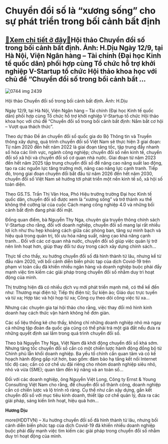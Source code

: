 Chuyển đổi số là “xương sống” cho sự phát triển trong bối cảnh bất định
=======================================================================

[:gift:Xem chi tiết ở đây:gift:](https://hddtvn.com/chuyen-doi-so-la-xuong-song-cho-su-phat-trien-trong-boi-canh-bat-dinh/)Hội thảo Chuyển đổi số trong bối cảnh bất định. Ảnh: H.Dịu Ngày 12/9, tại Hà Nội, Viện Ngân hàng – Tài chính (Đại học Kinh tế quốc dân) phối hợp cùng Tổ chức hỗ trợ khởi nghiệp V-Startup tổ chức Hội thảo khoa học với chủ đề “Chuyển đổi số trong bối cảnh bất …
-------------------------------------------------------------------------------------------------------------------------------------------------------------------------------------------------------------------------------------------------------------------





![0744 img 2439](https://haiquanonline.com.vn/stores/news_dataimages/diulth/092020/12/11/in_article/0744_IMG_2439.jpg?rt=20200912120139 "Hội thảo Chuyển đổi số trong bối cảnh bất định. Ảnh: H.Dịu")


Hội thảo Chuyển đổi số trong bối cảnh bất định. Ảnh: H.Dịu



Ngày 12/9, tại Hà Nội, Viện Ngân hàng – Tài chính (Đại học Kinh tế quốc dân) phối hợp cùng Tổ chức hỗ trợ khởi nghiệp V-Startup tổ chức Hội thảo khoa học với chủ đề “Chuyển đổi số trong bối cảnh bất định: Nắm bắt cơ hội – Vượt qua thách thức”.


Theo dự thảo Đề án chuyển đổi số quốc gia do Bộ Thông tin và Truyền thông xây dựng, quá trình chuyển đổi số Việt Nam sẽ thực hiện 3 giai đoạn: Từ năm 2020 đến hết năm 2022 là giai đoạn tăng tốc, tập trung đẩy nhanh số hóa các lĩnh vực, ngành công nghiệp; chuyển đổi số nền kinh tế, chuyển đổi số xã hội và chuyển đổi số cơ quan nhà nước. Giai đoạn từ năm 2023 đến hết năm 2025 tập trung chuyển đổi số để nâng cao năng suất lao động, tạo ra các nguồn lực tăng trưởng mới, nâng cao năng lực cạnh tranh. Tiếp đó, trong giai đoạn chuyển đổi bắt đầu từ năm 2026 đến hết năm 2030, chuyển đổi số Việt Nam sẽ hướng tới phát triển một nền kinh tế số, xã hội số toàn diện.


Theo GS.TS. Trần Thị Vân Hoa, Phó Hiệu trưởng trường Đại học Kinh tế quốc dân, chuyển đổi số được xem là “xương sống” và trở thành xu thế không thể cưỡng lại của cuộc Cách mạng công nghiệp 4.0 và những bối cảnh bất định đang phải đối mặt.


Đồng quan điểm, bà Nguyễn Thy Nga, chuyên gia truyền thông chính sách V-Startup cho rằng, đối với doanh nghiệp, chuyển đối số mang lại rất nhiều lợi ích như thu hẹp khoảng cách giữa các phòng ban, tăng sự minh bạch và hiệu quả trong quản trị, tối ưu hóa năng suất, nâng cao khả năng cạnh tranh… Đối với các cơ quan nhà nước, chuyển đổi số giúp việc quản lý trở nên linh hoạt hơn, giúp thay đổi tư duy trong cách xây dựng chính sách…


Thực tế cho thấy, xu hướng chuyển đổi số đã hình thành từ lâu, nhưng kể từ đầu năm 2020, với bối cảnh diễn biến phức tạp của dịch Covid-19 trên phạm vi toàn cầu đã khiến nhiều ngân hàng và doanh nghiệp buộc phải đẩy mạnh việc tìm kiếm các giải pháp trong chuyển đổi số nhằm duy trì hoạt động của mình.


Thị trường hiện đã có nhiều dịch vụ mới phát triển mạnh mẽ, có thể kể đến như: Thương mại điện tử; Tiếp thị điện tử; Sự kiện ảo; Giáo dục trực tuyến và từ xa; Hợp tác và hội họp từ xa; Công cụ theo dõi công việc từ xa…


Nhưng các chuyên gia tại hội thảo cho rằng, việc thay đổi mô hình kinh doanh hay cách thức vận hành không hề đơn giản.


Các số liệu thống kê cho thấy, không chỉ những doanh nghiệp nhỏ mà ngay cả những tập đoàn đa quốc gia cũng có thể phải trả một giá đắt nếu đưa ra những quyết định sai lầm trong quá trình chuyển đổi số.


Theo bà Nguyễn Thy Nga, Việt Nam đã khởi động chuyển đổi số khá sớm. Nhưng tăng tốc chuyển đổi số cần có một chiến lược hành động đồng bộ từ Chính phủ lẫn khối doanh nghiệp. Ba yếu tố chính cần quan tâm và có kế hoạch hành động gấp rút hơn, bao gồm: đảm bảo hạ tầng kết nối Internet tốc độ cao; cần có cơ chế ưu đãi riêng cho nhóm doanh nghiệp siêu nhỏ, nhỏ và vừa (SME); quan tâm đến kỹ năng và an toàn số…


Đối với các doanh nghiệp, ông Nguyễn Việt Long, Công ty Ernst & Young Consulting Việt Nam cho rằng, để chuyển đổi số thành công, doanh nghiệp cần có chiến lược và lộ trình rõ ràng. Cụ thể như cần xây dựng, gắn kết chuyển đổi số với mục tiêu kinh doanh, thiết lập cơ chế quản lý, đưa ra các giải pháp, sáng kiến linh hoạt, hiệu quả hơn…




**Hương Dịu**



more(HDDTVN) – Xu hướng chuyển đổi số đã hình thành từ lâu, nhưng bối cảnh diễn biến phức tạp của dịch Covid-19 đã khiến nhiều doanh nghiệp buộc phải đẩy mạnh việc tìm kiếm các giải pháp trong chuyển đổi số nhằm duy trì hoạt động của mình.


